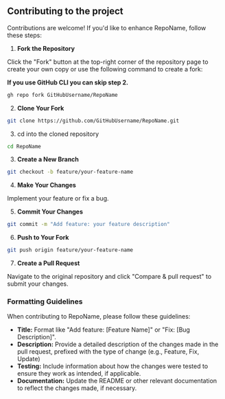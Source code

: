 ## Contributing to the project 


Contributions are welcome! If you'd like to enhance RepoName, follow these steps:

1. **Fork the Repository**

Click the "Fork" button at the top-right corner of the repository page to create your own copy or use the following command to create a fork:

**If you use GitHub CLI you can skip step 2.**

```bash
gh repo fork GitHubUsername/RepoName
```

2. **Clone Your Fork**

```bash
git clone https://github.com/GitHubUsername/RepoName.git
```

3. cd into the cloned repository

```bash
cd RepoName
```

3. **Create a New Branch**

```bash
git checkout -b feature/your-feature-name
```

4. **Make Your Changes**

Implement your feature or fix a bug.

5. **Commit Your Changes**

```bash
git commit -m "Add feature: your feature description"
```

6. **Push to Your Fork**

```bash
git push origin feature/your-feature-name
```

7. **Create a Pull Request**

Navigate to the original repository and click "Compare & pull request" to submit your changes.

### Formatting Guidelines

When contributing to RepoName, please follow these guidelines:

- **Title:** Format like "Add feature: [Feature Name]" or "Fix: [Bug Description]".
- **Description:** Provide a detailed description of the changes made in the pull request, prefixed with the type of change (e.g., Feature, Fix, Update)
- **Testing:** Include information about how the changes were tested to ensure they work as intended, if applicable.
- **Documentation:** Update the README or other relevant documentation to reflect the changes made, if necessary.
